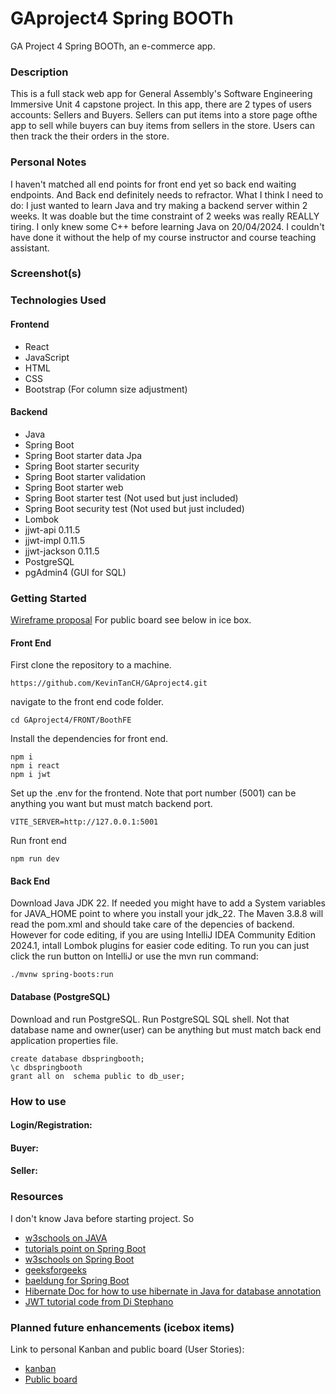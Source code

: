 # GAproject4 Spring BOOTh
GA Project 4 Spring BOOTh, an e-commerce app.


### Description
This is a full stack web app for General Assembly's Software Engineering Immersive Unit 4 capstone project. 
In this app, there are 2 types of users accounts: Sellers and Buyers. Sellers can put items into a store page ofthe app to sell while buyers can buy items from sellers in the store.
Users can then track the their orders in the store.


### Personal Notes 
I haven't matched all end points for front end yet so back end waiting endpoints. And Back end definitely needs to refractor. 
What I think I need to do:
I just wanted to learn Java and try making a backend server within 2 weeks. It was doable but the time constraint of 2 weeks was really REALLY tiring. I only knew some C++ before learning Java on 20/04/2024. 
I couldn't have done it without the help of my course instructor and course teaching assistant.

### Screenshot(s)


### Technologies Used

#### Frontend

- React
- JavaScript
- HTML
- CSS
- Bootstrap (For column size adjustment)

#### Backend

- Java
- Spring Boot
- Spring Boot starter data Jpa
- Spring Boot starter security
- Spring Boot starter validation
- Spring Boot starter web
- Spring Boot starter test (Not used but just included)
- Spring Boot security test (Not used but just included)
- Lombok
- jjwt-api 0.11.5
- jjwt-impl 0.11.5
- jjwt-jackson 0.11.5
- PostgreSQL
- pgAdmin4 (GUI for SQL)


### Getting Started
[Wireframe proposal]()
For public board see below in ice box.

#### Front End
First clone the repository to a machine.
```
https://github.com/KevinTanCH/GAproject4.git
```
navigate to the front end code folder.
```
cd GAproject4/FRONT/BoothFE
```
Install the dependencies for front end.
```
npm i
npm i react
npm i jwt
```
Set up the .env for the frontend. Note that port number (5001) can be anything you want but must match backend port.
```
VITE_SERVER=http://127.0.0.1:5001
```
Run front end
```
npm run dev
```

#### Back End
Download Java JDK 22.
If needed you might have to add a System variables for JAVA_HOME point to where you install your jdk_22.
The Maven 3.8.8 will read the pom.xml and should take care of the depencies of backend.
However for code editing, if you are using IntelliJ IDEA Community Edition 2024.1, intall Lombok plugins for easier code editing.
To run you can just click the run button on IntelliJ or use the mvn run command:
```
./mvnw spring-boots:run
```

#### Database (PostgreSQL)
Download and run PostgreSQL.
Run PostgreSQL SQL shell. Not that database name and owner(user) can be anything but must match back end application properties file.
```
create database dbspringbooth;
\c dbspringbooth
grant all on  schema public to db_user;
```


### How to use

#### Login/Registration:

#### Buyer:

#### Seller:



### Resources
I don't know Java before starting project. So 
- [w3schools on JAVA](https://www.w3schools.com/java/)
- [tutorials point on Spring Boot](https://www.tutorialspoint.com/spring_boot )
- [w3schools on Spring Boot](https://www.w3schools.blog/spring-boot-tutorial )
- [geeksforgeeks](https://www.geeksforgeeks.org/spring-boot/?ref=lbp)
- [baeldung for Spring Boot](https://www.baeldung.com/ )
- [Hibernate Doc for how to use hibernate in Java for database annotation](https://docs.jboss.org/hibernate/orm/6.4/introduction/html_single/Hibernate_Introduction.html)
- [JWT tutorial code from Di Stephano](https://github.com/stefanoHTB/spring-security-jwt)


### Planned future enhancements (icebox items)
Link to personal Kanban and public board (User Stories):
- [kanban](https://github.com/users/KevinTanCH/projects/3)
- [Public board](https://github.com/users/KevinTanCH/projects/1/views/1)
